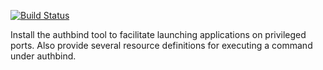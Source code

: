 [![Build Status](https://secure.travis-ci.org/realityforge/chef-authbind.png?branch=master)](http://travis-ci.org/realityforge/chef-authbind)

Install the authbind tool to facilitate launching applications on privileged ports. Also provide several resource definitions for executing a command under authbind.
